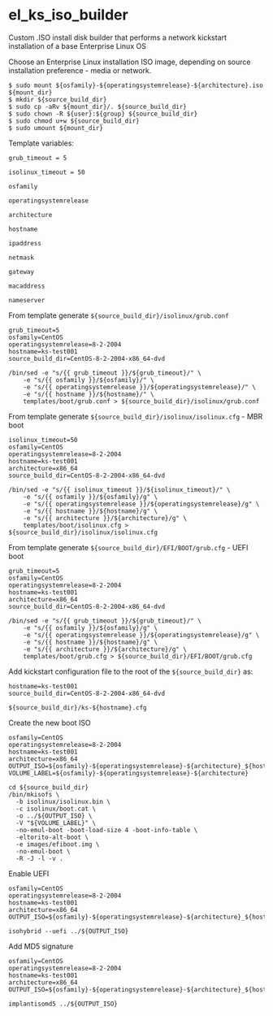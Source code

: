 # el_ks_iso_builder
Custom .ISO install disk builder that performs a network kickstart installation of a base Enterprise Linux OS

Choose an Enterprise Linux installation ISO image, depending on source installation preference - media or network.


```
$ sudo mount ${osfamily}-${operatingsystemrelease}-${architecture}.iso ${mount_dir}
$ mkdir ${source_build_dir}
$ sudo cp -aRv ${mount_dir}/. ${source_build_dir}
$ sudo chown -R ${user}:${group} ${source_build_dir}
$ sudo chmod u+w ${source_build_dir}
$ sudo umount ${mount_dir}
```

Template variables:

``grub_timeout = 5``

``isolinux_timeout = 50``

``osfamily``

``operatingsystemrelease``

``architecture``

``hostname``

``ipaddress``

``netmask``

``gateway``

``macaddress``

``nameserver``


From template generate ``${source_build_dir}/isolinux/grub.conf``

```
grub_timeout=5
osfamily=CentOS
operatingsystemrelease=8-2-2004
hostname=ks-test001
source_build_dir=CentOS-8-2-2004-x86_64-dvd

/bin/sed -e "s/{{ grub_timeout }}/${grub_timeout}/" \
    -e "s/{{ osfamily }}/${osfamily}/" \
    -e "s/{{ operatingsystemrelease }}/${operatingsystemrelease}/" \
    -e "s/{{ hostname }}/${hostname}/" \
    templates/boot/grub.conf > ${source_build_dir}/isolinux/grub.conf
```

From template generate ``${source_build_dir}/isolinux/isolinux.cfg`` - MBR boot

```
isolinux_timeout=50
osfamily=CentOS
operatingsystemrelease=8-2-2004
hostname=ks-test001
architecture=x86_64
source_build_dir=CentOS-8-2-2004-x86_64-dvd

/bin/sed -e "s/{{ isolinux_timeout }}/${isolinux_timeout}/" \
    -e "s/{{ osfamily }}/${osfamily}/g" \
    -e "s/{{ operatingsystemrelease }}/${operatingsystemrelease}/g" \
    -e "s/{{ hostname }}/${hostname}/g" \
    -e "s/{{ architecture }}/${architecture}/g" \
    templates/boot/isolinux.cfg > ${source_build_dir}/isolinux/isolinux.cfg
```

From template generate ``${source_build_dir}/EFI/BOOT/grub.cfg`` - UEFI boot

```
grub_timeout=5
osfamily=CentOS
operatingsystemrelease=8-2-2004
hostname=ks-test001
architecture=x86_64
source_build_dir=CentOS-8-2-2004-x86_64-dvd

/bin/sed -e "s/{{ grub_timeout }}/${grub_timeout}/" \
    -e "s/{{ osfamily }}/${osfamily}/g" \
    -e "s/{{ operatingsystemrelease }}/${operatingsystemrelease}/g" \
    -e "s/{{ hostname }}/${hostname}/g" \
    -e "s/{{ architecture }}/${architecture}/g" \
    templates/boot/grub.cfg > ${source_build_dir}/EFI/BOOT/grub.cfg
```

Add kickstart configuration file to the root of the `${source_build_dir}` as:

```
hostname=ks-test001
source_build_dir=CentOS-8-2-2004-x86_64-dvd

${source_build_dir}/ks-${hostname}.cfg
```

Create the new boot ISO

```
osfamily=CentOS
operatingsystemrelease=8-2-2004
hostname=ks-test001
architecture=x86_64
OUTPUT_ISO=${osfamily}-${operatingsystemrelease}-${architecture}_${hostname}.iso
VOLUME_LABEL=${osfamily}-${operatingsystemrelease}-${architecture}

cd ${source_build_dir}
/bin/mkisofs \
  -b isolinux/isolinux.bin \
  -c isolinux/boot.cat \
  -o ../${OUTPUT_ISO} \
  -V "${VOLUME_LABEL}" \
  -no-emul-boot -boot-load-size 4 -boot-info-table \
  -eltorito-alt-boot \
  -e images/efiboot.img \
  -no-emul-boot \
  -R -J -l -v .
```

Enable UEFI

```
osfamily=CentOS
operatingsystemrelease=8-2-2004
hostname=ks-test001
architecture=x86_64
OUTPUT_ISO=${osfamily}-${operatingsystemrelease}-${architecture}_${hostname}.iso

isohybrid --uefi ../${OUTPUT_ISO}
```

Add MD5 signature

```
osfamily=CentOS
operatingsystemrelease=8-2-2004
hostname=ks-test001
architecture=x86_64
OUTPUT_ISO=${osfamily}-${operatingsystemrelease}-${architecture}_${hostname}.iso

implantisomd5 ../${OUTPUT_ISO}
```
